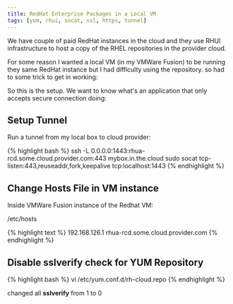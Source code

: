 ```yaml
---
title: RedHat Enterprise Packages in a Local VM
tags: [yum, rhui, socat, ssl, https, tunnel]
---
```


We have couple of paid RedHat instances in the cloud and they use RHUI infrastructure 
to host a copy of the RHEL repositories in the provider cloud.

For some reason I wanted a local VM (in my VMWare Fusion) to be running they same RedHat instance 
but I had difficulty using the repository. so had to some trick to get in working:

So this is the setup. We want to know what's an application that only accepts secure connection doing:

## Setup Tunnel ##
Run a tunnel from my local box to cloud provider:

{% highlight bash %}
ssh -L 0.0.0.0:1443:rhua-rcd.some.cloud.provider.com:443 mybox.in.the.cloud
sudo socat  tcp-listen:443,reuseaddr,fork,keepalive tcp:localhost:1443
{% endhighlight %}

## Change Hosts File in VM instance ##
Inside VMWare Fusion instance of the Redhat VM:

/etc/hosts

{% highlight text %}
 192.168.126.1  rhua-rcd.some.cloud.provider.com
{% endhighlight %}

## Disable sslverify check for YUM Repository ##

{% highlight bash %}
vi /etc/yum.conf.d/rh-cloud.repo
{% endhighlight %}

changed all **sslverify** from 1 to 0

